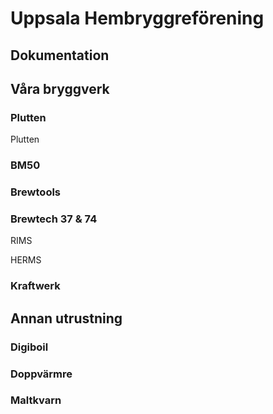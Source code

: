 # Uppsala Hembryggreförening

## Dokumentation

## Våra bryggverk


### Plutten

Plutten 

### BM50



### Brewtools

### Brewtech 37 & 74


RIMS

HERMS

### Kraftwerk


## Annan utrustning

### Digiboil

### Doppvärmre

### Maltkvarn


